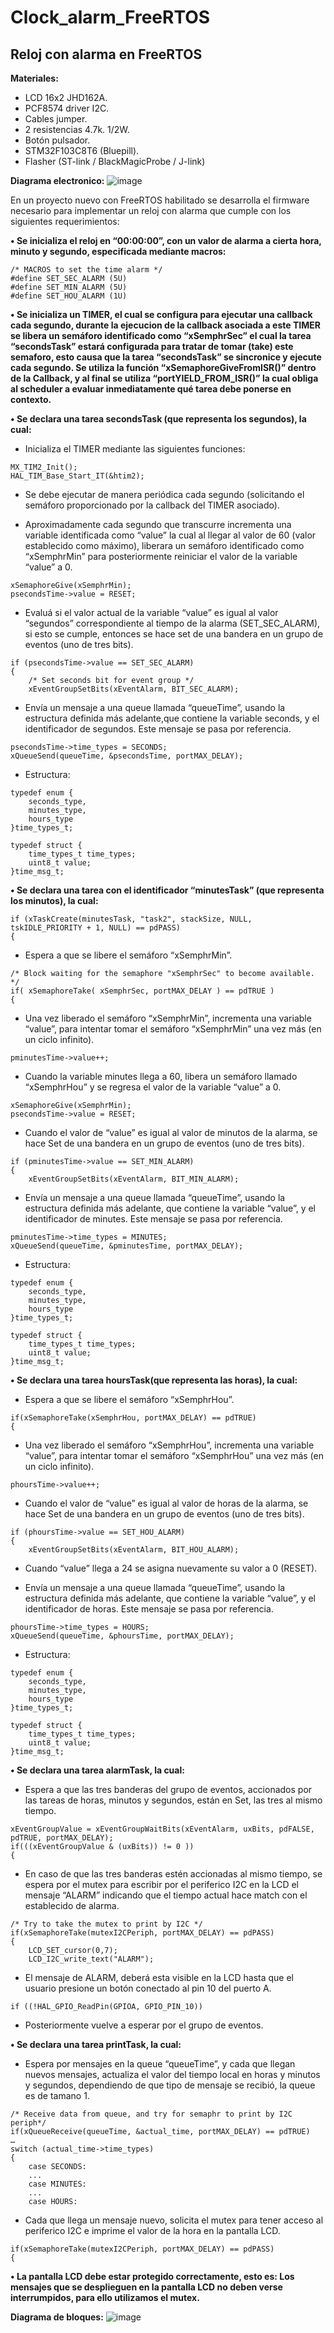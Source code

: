 # Clock_alarm_FreeRTOS
## Reloj con alarma en FreeRTOS

**Materiales:**

- LCD 16x2 JHD162A.
- PCF8574 driver I2C.
- Cables jumper.
- 2 resistencias 4.7k. 1/2W.
- Botón pulsador.
- STM32F103C8T6 (Bluepill).
- Flasher (ST-link / BlackMagicProbe / J-link)

**Diagrama electronico:**
  ![image](https://github.com/wardok64/Clock_alarm_FreeRTOS/assets/104173190/36af5478-44d5-44d2-bc69-6b28cb6bb78f)

En un proyecto nuevo con FreeRTOS habilitado se desarrolla el firmware necesario para implementar un reloj con alarma que cumple con los siguientes requerimientos:

**• Se inicializa el reloj en “00:00:00”, con un valor de alarma a cierta hora, minuto y segundo, especificada mediante macros:**
```
/* MACROS to set the time alarm */
#define SET_SEC_ALARM (5U)
#define SET_MIN_ALARM (5U)
#define SET_HOU_ALARM (1U)
```

**• Se inicializa un TIMER, el cual se configura para ejecutar una callback cada segundo, durante la ejecucion de la callback asociada a este TIMER se libera un semáforo identificado como “xSemphrSec” el cual la tarea “secondsTask” estará configurada para tratar de tomar (take) este semaforo, esto causa que la tarea “secondsTask” se sincronice y ejecute cada segundo. Se utiliza la función “xSemaphoreGiveFromISR()” dentro de la Callback, y al final se utiliza “portYIELD_FROM_ISR()” la cual obliga al scheduler a evaluar inmediatamente qué tarea debe ponerse en contexto.**

**• Se declara una tarea secondsTask (que representa los segundos), la cual:**

 - Inicializa el TIMER mediante las siguientes funciones:
```
MX_TIM2_Init();
HAL_TIM_Base_Start_IT(&htim2);
```
 - Se debe ejecutar de manera periódica cada segundo (solicitando el semáforo proporcionado por la callback del TIMER asociado).

 - Aproximadamente cada segundo que transcurre incrementa una variable identificada como “value” la cual al llegar al valor de 60 (valor establecido como máximo), liberara un semáforo identificado como “xSemphrMin” para posteriormente reiniciar el valor de la variable “value” a 0.
```
xSemaphoreGive(xSemphrMin);
psecondsTime->value = RESET;
```
 - Evaluá si el valor actual de la variable “value” es igual al valor “segundos” correspondiente al tiempo de la alarma (SET_SEC_ALARM), si esto se cumple, entonces se hace set de una bandera en un grupo de eventos (uno de tres bits).
```
if (psecondsTime->value == SET_SEC_ALARM)
{
	/* Set seconds bit for event group */
	xEventGroupSetBits(xEventAlarm, BIT_SEC_ALARM);
```

 - Envı́a un mensaje a una queue llamada “queueTime”, usando la estructura definida más adelante,que contiene la variable seconds, y el identificador de segundos. Este mensaje se pasa por referencia.
```
psecondsTime->time_types = SECONDS;
xQueueSend(queueTime, &psecondsTime, portMAX_DELAY);
```
 - Estructura:
```
typedef enum {
	seconds_type,
	minutes_type,
	hours_type
}time_types_t;

typedef struct {
	time_types_t time_types;
	uint8_t value;
}time_msg_t;
```
**• Se declara una tarea con el identificador “minutesTask” (que representa los minutos), la cual:**
```
if (xTaskCreate(minutesTask, "task2", stackSize, NULL, tskIDLE_PRIORITY + 1, NULL) == pdPASS)
{
```
 - Espera a que se libere el semáforo “xSemphrMin”.
```
/* Block waiting for the semaphore "xSemphrSec" to become available. */
if( xSemaphoreTake( xSemphrSec, portMAX_DELAY ) == pdTRUE )
{
```
 - Una vez liberado el semáforo “xSemphrMin”, incrementa una variable “value”, para intentar tomar el semáforo “xSemphrMin” una vez más (en un ciclo infinito).
```
pminutesTime->value++;
```
 - Cuando la variable minutes llega a 60, libera un semáforo llamado “xSemphrHou” y se regresa el valor de la variable “value” a 0.
```
xSemaphoreGive(xSemphrMin);
psecondsTime->value = RESET;
```
 - Cuando el valor de “value” es igual al valor de minutos de la alarma, se hace Set de una bandera en un grupo de eventos (uno de tres bits).
```
if (pminutesTime->value == SET_MIN_ALARM) 
{
	xEventGroupSetBits(xEventAlarm, BIT_MIN_ALARM);
```
 - Envı́a un mensaje a una queue llamada “queueTime”, usando la estructura definida más adelante, que contiene la variable “value”, y el identificador de minutes. Este mensaje se pasa por referencia.
```
pminutesTime->time_types = MINUTES;
xQueueSend(queueTime, &pminutesTime, portMAX_DELAY);
```
 - Estructura:
```
typedef enum {
	seconds_type,
	minutes_type,
	hours_type
}time_types_t;

typedef struct {
	time_types_t time_types;
	uint8_t value;
}time_msg_t;
```
**• Se declara una tarea hoursTask(que representa las horas), la cual:**

 - Espera a que se libere el semáforo “xSemphrHou”.
```
if(xSemaphoreTake(xSemphrHou, portMAX_DELAY) == pdTRUE)
{
```
 - Una vez liberado el semáforo “xSemphrHou”, incrementa una variable “value”, para intentar tomar el semáforo “xSemphrHou” una vez más (en un ciclo infinito).
```
phoursTime->value++;
```
 - Cuando el valor de “value” es igual al valor de horas de la alarma, se hace Set de una bandera en un grupo de eventos (uno de tres bits).
```
if (phoursTime->value == SET_HOU_ALARM)
{
	xEventGroupSetBits(xEventAlarm, BIT_HOU_ALARM);
```
 - Cuando “value” llega a 24 se asigna nuevamente su valor a 0 (RESET).

 - Envı́a un mensaje a una queue llamada “queueTime”, usando la estructura definida más adelante, que contiene la variable “value”, y el identificador de horas. Este mensaje se pasa por referencia.
```
phoursTime->time_types = HOURS;
xQueueSend(queueTime, &phoursTime, portMAX_DELAY);
```
 - Estructura:
```
typedef enum {
	seconds_type,
	minutes_type,
	hours_type
}time_types_t;

typedef struct {
	time_types_t time_types;
	uint8_t value;
}time_msg_t;
```
**• Se declara una tarea alarmTask, la cual:**

 - Espera a que las tres banderas del grupo de eventos, accionados por las tareas de horas, minutos y segundos, están en Set, las tres al mismo tiempo.
```
xEventGroupValue = xEventGroupWaitBits(xEventAlarm, uxBits, pdFALSE, pdTRUE, portMAX_DELAY);
if(((xEventGroupValue & (uxBits)) != 0 ))
{
```
 - En caso de que las tres banderas estén accionadas al mismo tiempo, se espera por el mutex para escribir por el periferico I2C en la LCD el mensaje “ALARM” indicando que el tiempo actual hace match con el establecido de alarma.
```
/* Try to take the mutex to print by I2C */
if(xSemaphoreTake(mutexI2CPeriph, portMAX_DELAY) == pdPASS)
{
	LCD_SET_cursor(0,7);
	LCD_I2C_write_text("ALARM");
 ```
 - El mensaje de ALARM, deberá esta visible en la LCD hasta que el usuario presione un botón conectado al pin 10 del puerto A.
```
if ((!HAL_GPIO_ReadPin(GPIOA, GPIO_PIN_10))
```
 - Posteriormente vuelve a esperar por el grupo de eventos.

**• Se declara una tarea printTask, la cual:**

 - Espera por mensajes en la queue “queueTime”, y cada que llegan nuevos mensajes, actualiza el valor del tiempo local en horas y minutos y segundos, dependiendo de que tipo de mensaje se recibió, la queue es de tamano 1.
```
/* Receive data from queue, and try for semaphr to print by I2C periph*/
if(xQueueReceive(queueTime, &actual_time, portMAX_DELAY) == pdTRUE)
…
switch (actual_time->time_types)
{
	case SECONDS:
	...
	case MINUTES:
	...
	case HOURS:
```
 - Cada que llega un mensaje nuevo, solicita el mutex para tener acceso al periferico I2C e imprime el valor de la hora en la pantalla LCD.
```
if(xSemaphoreTake(mutexI2CPeriph, portMAX_DELAY) == pdPASS)
{
```
**• La pantalla LCD debe estar protegido correctamente, esto es: Los mensajes que se desplieguen en la pantalla LCD no deben verse interrumpidos, para ello utilizamos el mutex.**

**Diagrama de bloques:**
![image](https://github.com/wardok64/Clock_alarm_FreeRTOS/assets/104173190/2ecbe8c9-febc-4b3d-ad0a-d2a355ab9f37)




